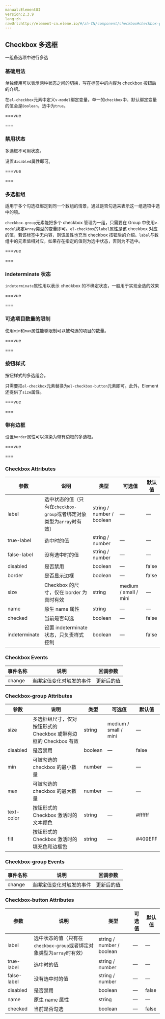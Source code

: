```yaml
---
manual:ElementUI
version:2.3.9
lang:zh
rawUrl:http://element-cn.eleme.io/#/zh-CN/component/checkbox#checkbox-group-attributes
---
```



## Checkbox 多选框<a name="checkbox-duo-xuan-kuang"></a>


一组备选项中进行多选


### 基础用法<a name="ji-chu-yong-fa"></a>


单独使用可以表示两种状态之间的切换，写在标签中的内容为 checkbox 按钮后的介绍。



在`el-checkbox`元素中定义`v-model`绑定变量，单一的`checkbox`中，默认绑定变量的值会是`Boolean`，选中为`true`。




===vue
<template><div>


</div></template>


<script>
module.exports =  {
    data() {
      return {
        checked: true
      };
    }
  };
</script>


===






### 禁用状态<a name="jin-yong-zhuang-tai"></a>


多选框不可用状态。



设置`disabled`属性即可。




===vue
<template><div>


</div></template>


<script>
module.exports =  {
    data() {
      return {
        checked1: false,
        checked2: true
      };
    }
  };
</script>


===






### 多选框组<a name="duo-xuan-kuang-zu"></a>


适用于多个勾选框绑定到同一个数组的情景，通过是否勾选来表示这一组选项中选中的项。



`checkbox-group`元素能把多个 checkbox 管理为一组，只需要在 Group 中使用`v-model`绑定`Array`类型的变量即可。`el-checkbox`的`label`属性是该 checkbox 对应的值，若该标签中无内容，则该属性也充当 checkbox 按钮后的介绍。`label`与数组中的元素值相对应，如果存在指定的值则为选中状态，否则为不选中。




===vue
<template><div>


</div></template>


<script>
module.exports =  {
    data () {
      return {
        checkList: ['选中且禁用','复选框 A']
      };
    }
  };
</script>


===






### indeterminate 状态<a name="indeterminate-zhuang-tai"></a>


`indeterminate`属性用以表示 checkbox 的不确定状态，一般用于实现全选的效果



===vue
<template><div>


</div></template>


<script>
  const cityOptions = ['上海', '北京', '广州', '深圳'];
module.exports =  {
    data() {
      return {
        checkAll: false,
        checkedCities: ['上海', '北京'],
        cities: cityOptions,
        isIndeterminate: true
      };
    },
    methods: {
      handleCheckAllChange(val) {
        this.checkedCities = val ? cityOptions : [];
        this.isIndeterminate = false;
      },
      handleCheckedCitiesChange(value) {
        let checkedCount = value.length;
        this.checkAll = checkedCount === this.cities.length;
        this.isIndeterminate = checkedCount > 0 && checkedCount < this.cities.length;
      }
    }
  };
</script>


===






### 可选项目数量的限制<a name="ke-xuan-xiang-mu-shu-liang-de-xian-zhi"></a>


使用`min`和`max`属性能够限制可以被勾选的项目的数量。



===vue
<template><div>


</div></template>


<script>
  const cityOptions = ['上海', '北京', '广州', '深圳'];
module.exports =  {
    data() {
      return {
        checkedCities1: ['上海', '北京'],
        cities: cityOptions
      };
    }
  };
</script>


===






### 按钮样式<a name="an-niu-yang-shi"></a>


按钮样式的多选组合。



只需要把`el-checkbox`元素替换为`el-checkbox-button`元素即可。此外，Element 还提供了`size`属性。




===vue
<template><div>


</div></template>


<script>
  const cityOptions = ['上海', '北京', '广州', '深圳'];
module.exports =  {
    data () {
      return {
        checkboxGroup1: ['上海'],
        checkboxGroup2: ['上海'],
        checkboxGroup3: ['上海'],
        checkboxGroup4: ['上海'],
        cities: cityOptions
      };
    }
  }
</script>


===






### 带有边框<a name="dai-you-bian-kuang"></a>


设置`border`属性可以渲染为带有边框的多选框。




===vue
<template><div>


</div></template>


<script>
module.exports =  {
    data () {
      return {
        checked3: true,
        checked4: false,
        checked5: false,
        checked6: true,
        checkboxGroup5: [],
        checkboxGroup6: []
      };
    }
  }
</script>


===






### Checkbox Attributes<a name="checkbox-attributes"></a>
参数 | 说明 | 类型 | 可选值 | 默认值 
 ---  |  ---  |  ---  |  ---  |  ---  | 
label | 选中状态的值（只有在`checkbox-group`或者绑定对象类型为`array`时有效） | string / number / boolean | — | — 
true-label | 选中时的值 | string / number | — | — 
false-label | 没有选中时的值 | string / number | — | — 
disabled | 是否禁用 | boolean | — | false 
border | 是否显示边框 | boolean | — | false 
size | Checkbox 的尺寸，仅在 border 为真时有效 | string | medium / small / mini | — 
name | 原生 name 属性 | string | — | — 
checked | 当前是否勾选 | boolean | — | false 
indeterminate | 设置 indeterminate 状态，只负责样式控制 | boolean | — | false 


### Checkbox Events<a name="checkbox-events"></a>
事件名称 | 说明 | 回调参数 
 ---  |  ---  |  ---  | 
change | 当绑定值变化时触发的事件 | 更新后的值 


### Checkbox-group Attributes<a name="checkbox-group-attributes"></a>
参数 | 说明 | 类型 | 可选值 | 默认值 
 ---  |  ---  |  ---  |  ---  |  ---  | 
size | 多选框组尺寸，仅对按钮形式的 Checkbox 或带有边框的 Checkbox 有效 | string | medium / small / mini | — 
disabled | 是否禁用 | boolean | — | false 
min | 可被勾选的 checkbox 的最小数量 | number | — | — 
max | 可被勾选的 checkbox 的最大数量 | number | — | — 
text-color | 按钮形式的 Checkbox 激活时的文本颜色 | string | — | #ffffff 
fill | 按钮形式的 Checkbox 激活时的填充色和边框色 | string | — | #409EFF 


### Checkbox-group Events<a name="checkbox-group-events"></a>
事件名称 | 说明 | 回调参数 
 ---  |  ---  |  ---  | 
change | 当绑定值变化时触发的事件 | 更新后的值 


### Checkbox-button Attributes<a name="checkbox-button-attributes"></a>
参数 | 说明 | 类型 | 可选值 | 默认值 
 ---  |  ---  |  ---  |  ---  |  ---  | 
label | 选中状态的值（只有在`checkbox-group`或者绑定对象类型为`array`时有效） | string / number / boolean | — | — 
true-label | 选中时的值 | string / number | — | — 
false-label | 没有选中时的值 | string / number | — | — 
disabled | 是否禁用 | boolean | — | false 
name | 原生 name 属性 | string | — | — 
checked | 当前是否勾选 | boolean | — | false 

